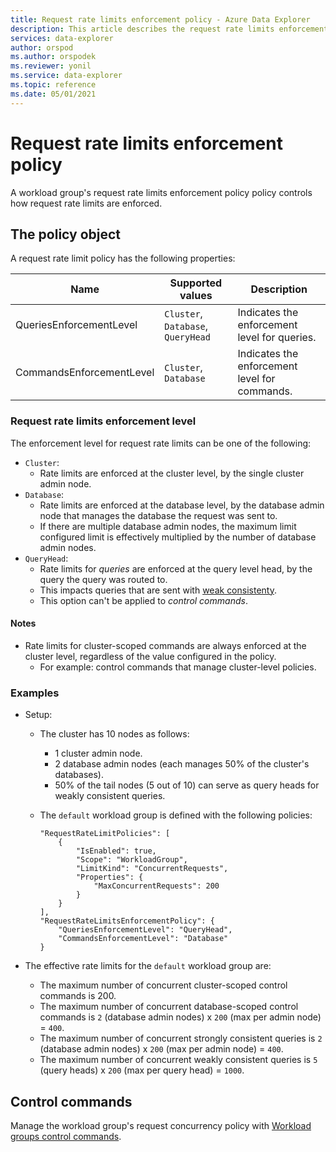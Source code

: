 ```yaml
---
title: Request rate limits enforcement policy - Azure Data Explorer
description: This article describes the request rate limits enforcement policy policy in Azure Data Explorer.
services: data-explorer
author: orspod
ms.author: orspodek
ms.reviewer: yonil
ms.service: data-explorer
ms.topic: reference
ms.date: 05/01/2021
---
```

# Request rate limits enforcement policy

A workload group's request rate limits enforcement policy policy controls how request rate limits are enforced.

## The policy object

A request rate limit policy has the following properties:

| Name                     | Supported values                            | Description                                   |
|--------------------------|---------------------------------------------|-----------------------------------------------|
| QueriesEnforcementLevel  | `Cluster`, `Database`, `QueryHead`          | Indicates the enforcement level for queries.  |
| CommandsEnforcementLevel | `Cluster`, `Database`                       | Indicates the enforcement level for commands. |

### Request rate limits enforcement level

The enforcement level for request rate limits can be one of the following:

* `Cluster`:
  * Rate limits are enforced at the cluster level, by the single cluster admin node.
* `Database`:
  * Rate limits are enforced at the database level, by the database admin node that manages the database the request was sent to.
  * If there are multiple database admin nodes, the maximum limit configured limit is effectively multiplied by the number of database admin nodes.
* `QueryHead`:
  * Rate limits for *queries* are enforced at the query level head, by the query the query was routed to.
  * This impacts queries that are sent with [weak consistenty](../concepts/queryconsistency.md).
  * This option can't be applied to *control commands*.

#### Notes

* Rate limits for cluster-scoped commands are always enforced at the cluster level, regardless of the value configured in the policy.
  * For example: control commands that manage cluster-level policies.

### Examples

* Setup:
  * The cluster has 10 nodes as follows:
    * 1 cluster admin node.
    * 2 database admin nodes (each manages 50% of the cluster's databases).
    * 50% of the tail nodes (5 out of 10) can serve as query heads for weakly consistent queries.
  * The `default` workload group is defined with the following policies:

    ```
    "RequestRateLimitPolicies": [
        {
            "IsEnabled": true,
            "Scope": "WorkloadGroup",
            "LimitKind": "ConcurrentRequests",
            "Properties": {
                "MaxConcurrentRequests": 200
            }
        }
    ],
    "RequestRateLimitsEnforcementPolicy": {
        "QueriesEnforcementLevel": "QueryHead",
        "CommandsEnforcementLevel": "Database"
    }
    ```

* The effective rate limits for the `default` workload group are:
   * The maximum number of concurrent cluster-scoped control commands is 200.
   * The maximum number of concurrent database-scoped control commands is `2` (database admin nodes) x `200` (max per admin node) = `400`.
   * The maximum number of concurrent strongly consistent queries is `2` (database admin nodes) x `200` (max per admin node) = `400`.
   * The maximum number of concurrent weakly consistent queries is `5` (query heads) x `200` (max per query head) = `1000`.

## Control commands

Manage the workload group's request concurrency policy with [Workload groups control commands](workload-groups-commands.md).

